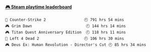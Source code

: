 <!--
**1nspir3d/1nspir3d** is a ✨ _special_ ✨ repository because its `README.md` (this file) appears on your GitHub profile.

Here are some ideas to get you started:

- 🔭 I’m currently working on ...
- 🌱 I’m currently learning ...
- 👯 I’m looking to collaborate on ...
- 🤔 I’m looking for help with ...
- 💬 Ask me about ...
- 📫 How to reach me: ...
- 😄 Pronouns: ...
- ⚡ Fun fact: ...
-->
<!-- steam-box start -->
#### <a href="https://gist.github.com/8e28347b515906c767b28b5d4f858e9f" target="_blank">🎮 Steam playtime leaderboard</a>
```text
🔫 Counter-Strike 2                 🕘 791 hrs 54 mins
🎮 Grim Dawn                        🕘 144 hrs 14 mins
🎮 Titan Quest Anniversary Edition  🕘 118 hrs 11 mins
🧟 Left 4 Dead 2                    🕘 106 hrs 30 mins
🎮 Deus Ex: Human Revolution - Director's Cut 🕘 85 hrs 34 mins
```
<!-- Powered by https://github.com/YouEclipse/steam-box . -->
<!-- steam-box end -->

